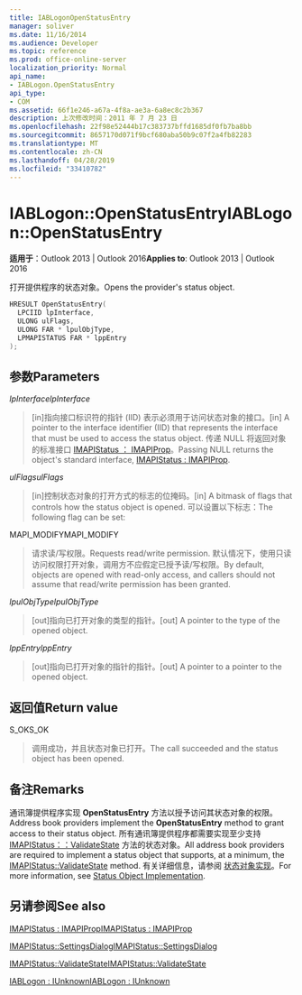 ```yaml
---
title: IABLogonOpenStatusEntry
manager: soliver
ms.date: 11/16/2014
ms.audience: Developer
ms.topic: reference
ms.prod: office-online-server
localization_priority: Normal
api_name:
- IABLogon.OpenStatusEntry
api_type:
- COM
ms.assetid: 66f1e246-a67a-4f8a-ae3a-6a8ec8c2b367
description: 上次修改时间：2011 年 7 月 23 日
ms.openlocfilehash: 22f98e52444b17c383737bffd1685df0fb7ba8bb
ms.sourcegitcommit: 8657170d071f9bcf680aba50b9c07f2a4fb82283
ms.translationtype: MT
ms.contentlocale: zh-CN
ms.lasthandoff: 04/28/2019
ms.locfileid: "33410782"
---
```

# <a name="iablogonopenstatusentry"></a><span data-ttu-id="f4ae3-103">IABLogon::OpenStatusEntry</span><span class="sxs-lookup"><span data-stu-id="f4ae3-103">IABLogon::OpenStatusEntry</span></span>

  
  
<span data-ttu-id="f4ae3-104">**适用于**：Outlook 2013 | Outlook 2016</span><span class="sxs-lookup"><span data-stu-id="f4ae3-104">**Applies to**: Outlook 2013 | Outlook 2016</span></span> 
  
<span data-ttu-id="f4ae3-105">打开提供程序的状态对象。</span><span class="sxs-lookup"><span data-stu-id="f4ae3-105">Opens the provider's status object.</span></span>
  
```cpp
HRESULT OpenStatusEntry(
  LPCIID lpInterface,
  ULONG ulFlags,
  ULONG FAR * lpulObjType,
  LPMAPISTATUS FAR * lppEntry
);
```

## <a name="parameters"></a><span data-ttu-id="f4ae3-106">参数</span><span class="sxs-lookup"><span data-stu-id="f4ae3-106">Parameters</span></span>

 <span data-ttu-id="f4ae3-107">_lpInterface_</span><span class="sxs-lookup"><span data-stu-id="f4ae3-107">_lpInterface_</span></span>
  
> <span data-ttu-id="f4ae3-108">[in]指向接口标识符的指针 (IID) 表示必须用于访问状态对象的接口。</span><span class="sxs-lookup"><span data-stu-id="f4ae3-108">[in] A pointer to the interface identifier (IID) that represents the interface that must be used to access the status object.</span></span> <span data-ttu-id="f4ae3-109">传递 NULL 将返回对象的标准接口 [IMAPIStatus ： IMAPIProp](imapistatusimapiprop.md)。</span><span class="sxs-lookup"><span data-stu-id="f4ae3-109">Passing NULL returns the object's standard interface, [IMAPIStatus : IMAPIProp](imapistatusimapiprop.md).</span></span>
    
 <span data-ttu-id="f4ae3-110">_ulFlags_</span><span class="sxs-lookup"><span data-stu-id="f4ae3-110">_ulFlags_</span></span>
  
> <span data-ttu-id="f4ae3-111">[in]控制状态对象的打开方式的标志的位掩码。</span><span class="sxs-lookup"><span data-stu-id="f4ae3-111">[in] A bitmask of flags that controls how the status object is opened.</span></span> <span data-ttu-id="f4ae3-112">可以设置以下标志：</span><span class="sxs-lookup"><span data-stu-id="f4ae3-112">The following flag can be set:</span></span>
    
<span data-ttu-id="f4ae3-113">MAPI_MODIFY</span><span class="sxs-lookup"><span data-stu-id="f4ae3-113">MAPI_MODIFY</span></span> 
  
> <span data-ttu-id="f4ae3-114">请求读/写权限。</span><span class="sxs-lookup"><span data-stu-id="f4ae3-114">Requests read/write permission.</span></span> <span data-ttu-id="f4ae3-115">默认情况下，使用只读访问权限打开对象，调用方不应假定已授予读/写权限。</span><span class="sxs-lookup"><span data-stu-id="f4ae3-115">By default, objects are opened with read-only access, and callers should not assume that read/write permission has been granted.</span></span>
    
 <span data-ttu-id="f4ae3-116">_lpulObjType_</span><span class="sxs-lookup"><span data-stu-id="f4ae3-116">_lpulObjType_</span></span>
  
> <span data-ttu-id="f4ae3-117">[out]指向已打开对象的类型的指针。</span><span class="sxs-lookup"><span data-stu-id="f4ae3-117">[out] A pointer to the type of the opened object.</span></span>
    
 <span data-ttu-id="f4ae3-118">_lppEntry_</span><span class="sxs-lookup"><span data-stu-id="f4ae3-118">_lppEntry_</span></span>
  
> <span data-ttu-id="f4ae3-119">[out]指向已打开对象的指针的指针。</span><span class="sxs-lookup"><span data-stu-id="f4ae3-119">[out] A pointer to a pointer to the opened object.</span></span>
    
## <a name="return-value"></a><span data-ttu-id="f4ae3-120">返回值</span><span class="sxs-lookup"><span data-stu-id="f4ae3-120">Return value</span></span>

<span data-ttu-id="f4ae3-121">S_OK</span><span class="sxs-lookup"><span data-stu-id="f4ae3-121">S_OK</span></span> 
  
> <span data-ttu-id="f4ae3-122">调用成功，并且状态对象已打开。</span><span class="sxs-lookup"><span data-stu-id="f4ae3-122">The call succeeded and the status object has been opened.</span></span>
    
## <a name="remarks"></a><span data-ttu-id="f4ae3-123">备注</span><span class="sxs-lookup"><span data-stu-id="f4ae3-123">Remarks</span></span>

<span data-ttu-id="f4ae3-124">通讯簿提供程序实现 **OpenStatusEntry** 方法以授予访问其状态对象的权限。</span><span class="sxs-lookup"><span data-stu-id="f4ae3-124">Address book providers implement the **OpenStatusEntry** method to grant access to their status object.</span></span> <span data-ttu-id="f4ae3-125">所有通讯簿提供程序都需要实现至少支持 [IMAPIStatus：：ValidateState](imapistatus-validatestate.md) 方法的状态对象。</span><span class="sxs-lookup"><span data-stu-id="f4ae3-125">All address book providers are required to implement a status object that supports, at a minimum, the [IMAPIStatus::ValidateState](imapistatus-validatestate.md) method.</span></span> <span data-ttu-id="f4ae3-126">有关详细信息，请参阅 [状态对象实现](status-object-implementation.md)。</span><span class="sxs-lookup"><span data-stu-id="f4ae3-126">For more information, see [Status Object Implementation](status-object-implementation.md).</span></span>
  
## <a name="see-also"></a><span data-ttu-id="f4ae3-127">另请参阅</span><span class="sxs-lookup"><span data-stu-id="f4ae3-127">See also</span></span>



[<span data-ttu-id="f4ae3-128">IMAPIStatus : IMAPIProp</span><span class="sxs-lookup"><span data-stu-id="f4ae3-128">IMAPIStatus : IMAPIProp</span></span>](imapistatusimapiprop.md)
  
[<span data-ttu-id="f4ae3-129">IMAPIStatus::SettingsDialog</span><span class="sxs-lookup"><span data-stu-id="f4ae3-129">IMAPIStatus::SettingsDialog</span></span>](imapistatus-settingsdialog.md)
  
[<span data-ttu-id="f4ae3-130">IMAPIStatus::ValidateState</span><span class="sxs-lookup"><span data-stu-id="f4ae3-130">IMAPIStatus::ValidateState</span></span>](imapistatus-validatestate.md)
  
[<span data-ttu-id="f4ae3-131">IABLogon : IUnknown</span><span class="sxs-lookup"><span data-stu-id="f4ae3-131">IABLogon : IUnknown</span></span>](iablogoniunknown.md)

